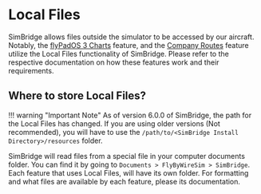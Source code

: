 # Local Files

SimBridge allows files outside the simulator to be accessed by our aircraft. Notably, the [flyPadOS 3 Charts](../../fbw-a32nx/feature-guides/flypados3/charts.md#local-files) feature, and the [Company Routes](./coroute.md) feature utilize the Local Files functionality of SimBridge. Please refer to the respective documentation on how these features work and their requirements.

## Where to store Local Files?

!!! warning "Important Note" As of version 6.0.0 of SimBridge, the path for the Local Files has changed. If you are using older versions (Not recommended), you will have to use the `/path/to/<SimBridge Install Directory>/resources` folder.

SimBridge will read files from a special file in your computer documents folder. You can find it by going to `Documents > FlyByWireSim > SimBridge`. Each feature that uses Local Files, will have its own folder. For formatting and what files are available by each feature, please its documentation.
